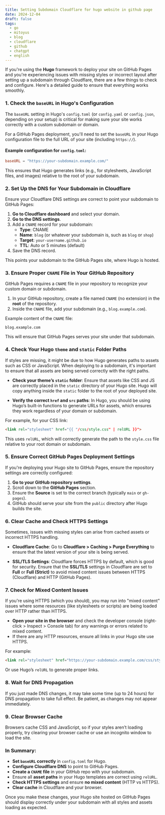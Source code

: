 ```yaml
---
title: Setting Subdomain Cloudflare for hugo website in github page
date: 2024-12-04
draft: false
tags:
  - go
  - mitoyus
  - blog
  - cloudflare
  - github
  - chatgpt
  - english
---
```

If you're using the **Hugo** framework to deploy your site on GitHub Pages and you're experiencing issues with missing styles or incorrect layout after setting up a subdomain through Cloudflare, there are a few things to check and configure. Here's a detailed guide to ensure that everything works smoothly.

### 1. **Check the `baseURL` in Hugo's Configuration**

The `baseURL` setting in Hugo's `config.toml` (or `config.yaml` or `config.json`, depending on your setup) is critical for making sure your site works correctly with a custom subdomain or domain.

For a GitHub Pages deployment, you'll need to set the `baseURL` in your Hugo configuration file to the full URL of your site (including `https://`).

#### Example configuration for `config.toml`:

```toml
baseURL = "https://your-subdomain.example.com/"
```

This ensures that Hugo generates links (e.g., for stylesheets, JavaScript files, and images) relative to the root of your subdomain.

### 2. **Set Up the DNS for Your Subdomain in Cloudflare**

Ensure your Cloudflare DNS settings are correct to point your subdomain to GitHub Pages:

1. **Go to Cloudflare dashboard** and select your domain.
2. **Go to the DNS settings**.
3. Add a `CNAME` record for your subdomain:
    - **Type**: CNAME
    - **Name**: `blog` (or whatever your subdomain is, such as `blog` or `shop`)
    - **Target**: `your-username.github.io`
    - **TTL**: Auto or 5 minutes (default)
4. Save the DNS record.

This points your subdomain to the GitHub Pages site, where Hugo is hosted.

### 3. **Ensure Proper `CNAME` File in Your GitHub Repository**

GitHub Pages requires a `CNAME` file in your repository to recognize your custom domain or subdomain.

1. In your GitHub repository, create a file named `CNAME` (no extension) in the **root** of the repository.
2. Inside the `CNAME` file, add your subdomain (e.g., `blog.example.com`).

Example content of the `CNAME` file:

```
blog.example.com
```

This will ensure that GitHub Pages serves your site under that subdomain.

### 4. **Check Your Hugo `theme` and `static` Folder Paths**

If styles are missing, it might be due to how Hugo generates paths to assets such as CSS or JavaScript. When deploying to a subdomain, it's important to ensure that all assets are being served correctly with the right paths.

- **Check your theme’s `static` folder**: Ensure that assets like CSS and JS are correctly placed in the `static` directory of your Hugo site. Hugo will copy anything inside the `static` folder to the root of your deployed site.
    
- **Verify the correct `href` and `src` paths**: In Hugo, you should be using Hugo’s built-in functions to generate URLs for assets, which ensures they work regardless of your domain or subdomain.
    

For example, for your CSS link:

```html
<link rel="stylesheet" href="{{ "/css/style.css" | relURL }}">
```

This uses `relURL`, which will correctly generate the path to the `style.css` file relative to your root domain or subdomain.

### 5. **Ensure Correct GitHub Pages Deployment Settings**

If you're deploying your Hugo site to GitHub Pages, ensure the repository settings are correctly configured:

1. **Go to your GitHub repository settings**.
2. Scroll down to the **GitHub Pages** section.
3. Ensure the **Source** is set to the correct branch (typically `main` or `gh-pages`).
4. GitHub should serve your site from the `public` directory after Hugo builds the site.

### 6. **Clear Cache and Check HTTPS Settings**

Sometimes, issues with missing styles can arise from cached assets or incorrect HTTPS handling.

- **Cloudflare Cache**: Go to **Cloudflare > Caching > Purge Everything** to ensure that the latest version of your site is being served.
    
- **SSL/TLS Settings**: Cloudflare forces HTTPS by default, which is good for security. Ensure that the **SSL/TLS** settings in Cloudflare are set to **Full** or **Full (Strict)** to avoid mixed content issues between HTTPS (Cloudflare) and HTTP (GitHub Pages).
    

### 7. **Check for Mixed Content Issues**

If you're using HTTPS (which you should), you may run into "mixed content" issues where some resources (like stylesheets or scripts) are being loaded over HTTP rather than HTTPS.

- **Open your site in the browser** and check the developer console (right-click > Inspect > Console tab) for any warnings or errors related to mixed content.
- If there are any HTTP resources, ensure all links in your Hugo site use HTTPS.

For example:

```html
<link rel="stylesheet" href="https://your-subdomain.example.com/css/style.css">
```

Or use Hugo’s `relURL` to generate proper links.

### 8. **Wait for DNS Propagation**

If you just made DNS changes, it may take some time (up to 24 hours) for DNS propagation to take full effect. Be patient, as changes may not appear immediately.

### 9. **Clear Browser Cache**

Browsers cache CSS and JavaScript, so if your styles aren’t loading properly, try clearing your browser cache or use an incognito window to load the site.

### In Summary:

- **Set `baseURL` correctly** in `config.toml` for Hugo.
- **Configure Cloudflare DNS** to point to GitHub Pages.
- **Create a `CNAME` file** in your GitHub repo with your subdomain.
- Ensure all **asset paths** in your Hugo templates are correct using `relURL`.
- **Check HTTPS settings** and ensure **no mixed content** (HTTP vs HTTPS).
- **Clear cache** in Cloudflare and your browser.

Once you make these changes, your Hugo site hosted on GitHub Pages should display correctly under your subdomain with all styles and assets loading as expected.